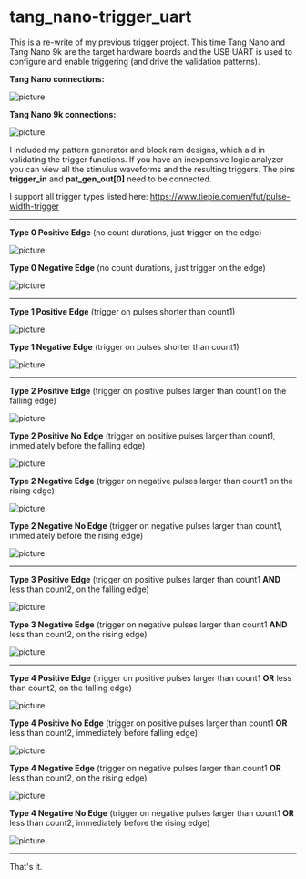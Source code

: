# tang_nano-trigger_uart
This is a re-write of my previous trigger project. This time Tang Nano and Tang Nano 9k are the target hardware boards and the USB UART is used to configure and enable triggering (and drive the validation patterns).<p>
**Tang Nano connections:**

![picture](https://github.com/charkster/tang_nano-trigger_uart/blob/main/images/tang_nano_trigger.jpg)

**Tang Nano 9k connections:**
  
![picture](https://github.com/charkster/tang_nano-trigger_uart/blob/main/images/tang_nano_9K_trigger.png)
  
I included my pattern generator and block ram designs, which aid in validating the trigger functions. If you have an inexpensive logic analyzer you can view all the stimulus waveforms and the resulting triggers. The pins **trigger_in** and **pat_gen_out[0]** need to be connected.<p>

I support all trigger types listed here: https://www.tiepie.com/en/fut/pulse-width-trigger <p>

***  
  
**Type 0 Positive Edge** (no count durations, just trigger on the edge)

![picture](https://github.com/charkster/tang_nano-trigger_uart/blob/main/images/trigger_pulseview_type_0_positive_edge.png)
  
**Type 0 Negative Edge** (no count durations, just trigger on the edge)

![picture](https://github.com/charkster/tang_nano-trigger_uart/blob/main/images/trigger_pulseview_type_0_negative_edge.png)

***
  
**Type 1 Positive Edge** (trigger on pulses shorter than count1)

![picture](https://github.com/charkster/tang_nano-trigger_uart/blob/main/images/trigger_pulseview_type_1_positive_edge.png)

**Type 1 Negative Edge** (trigger on pulses shorter than count1)

![picture](https://github.com/charkster/tang_nano-trigger_uart/blob/main/images/trigger_pulseview_type_1_negative_edge.png)

***
  
**Type 2 Positive Edge** (trigger on positive pulses larger than count1 on the falling edge)

![picture](https://github.com/charkster/tang_nano-trigger_uart/blob/main/images/trigger_pulseview_type_2_positive_edge.png)
  
**Type 2 Positive No Edge** (trigger on positive pulses larger than count1, immediately before the falling edge)

![picture](https://github.com/charkster/tang_nano-trigger_uart/blob/main/images/trigger_pulseview_type_2_positive_no_edge.png)
  
**Type 2 Negative Edge** (trigger on negative pulses larger than count1 on the rising edge)

![picture](https://github.com/charkster/tang_nano-trigger_uart/blob/main/images/trigger_pulseview_type_2_negative_edge.png)

**Type 2 Negative No Edge** (trigger on negative pulses larger than count1, immediately before the rising edge)

![picture](https://github.com/charkster/tang_nano-trigger_uart/blob/main/images/trigger_pulseview_type_2_negative_no_edge.png)
  
***
  
**Type 3 Positive Edge** (trigger on positive pulses larger than count1 **AND** less than count2, on the falling edge)

![picture](https://github.com/charkster/tang_nano-trigger_uart/blob/main/images/trigger_pulseview_type_3_positive_edge.png)
  
**Type 3 Negative Edge** (trigger on negative pulses larger than count1 **AND** less than count2, on the rising edge)

![picture](https://github.com/charkster/tang_nano-trigger_uart/blob/main/images/trigger_pulseview_type_3_negative_edge.png)
  
***

**Type 4 Positive Edge** (trigger on positive pulses larger than count1 **OR** less than count2, on the falling edge)

![picture](https://github.com/charkster/tang_nano-trigger_uart/blob/main/images/trigger_pulseview_type_4_positive_edge.png)
  
**Type 4 Positive No Edge** (trigger on positive pulses larger than count1 **OR** less than count2, immediately before falling edge)

![picture](https://github.com/charkster/tang_nano-trigger_uart/blob/main/images/trigger_pulseview_type_4_positive_edge.png)

**Type 4 Negative Edge** (trigger on negative pulses larger than count1 **OR** less than count2, on the rising edge)

![picture](https://github.com/charkster/tang_nano-trigger_uart/blob/main/images/trigger_pulseview_type_4_negative_edge.png)
  
**Type 4 Negative No Edge** (trigger on negative pulses larger than count1 **OR** less than count2, immediately before the rising edge)

![picture](https://github.com/charkster/tang_nano-trigger_uart/blob/main/images/trigger_pulseview_type_4_negative_no_edge.png)
  
***
  
That's it. 
